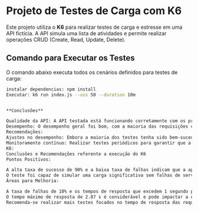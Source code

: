 # Projeto de Testes de Carga com K6

Este projeto utiliza o **K6** para realizar testes de carga e estresse em uma API fictícia. A API simula uma lista de atividades e permite realizar operações CRUD (Create, Read, Update, Delete).

## Comando para Executar os Testes

O comando abaixo executa todos os cenários definidos para testes de carga:

```bash
instalar dependencias: npm install
Executar: k6 run index.js --vus 50 --duration 10m


**Conclusões**

Qualidade da API: A API testada está funcionando corretamente com os principais fluxos de trabalho (GET, POST, PUT, DELETE), retornando os status esperados e mantendo a integridade dos dados.
Desempenho: O desempenho geral foi bom, com a maioria das requisições completadas dentro do tempo adequado. Há uma pequena margem para melhorias em relação ao tempo de resposta, especialmente nas requisições de criação e atualização.
Recomendações:
Ajustes no desempenho: Embora a maioria dos testes tenha sido bem-sucedida, seria interessante investigar as requisições POST e PUT que excederam o tempo de resposta de 1 segundo.
Monitoramento contínuo: Realizar testes periódicos para garantir que a performance da API continue adequada durante mudanças no sistema ou aumentos na carga.
K6: 
Conclusões e Recomendações referente a execução do K6
Pontos Positivos:

A alta taxa de sucesso de 90% e a baixa taxa de falhas indicam que a aplicação está funcionando bem para a maioria das requisições.
O teste foi capaz de simular uma carga significativa sem falhas de servidor.
Áreas para Melhoria:

A taxa de falhas de 10% e os tempos de resposta que excedem 1 segundo para 10% das requisições são pontos de atenção. Aumentar a capacidade de resposta do servidor ou investigar as causas das requisições lentas seria essencial para melhorar a performance.
O tempo máximo de resposta de 2.87 s é considerável e pode impactar a experiência do usuário, especialmente em cenários de alto tráfego.
Recomenda-se realizar mais testes focados no tempo de resposta das requisições mais lentas e investigar o impacto de picos de carga ou alta latência na performance do servidor.
